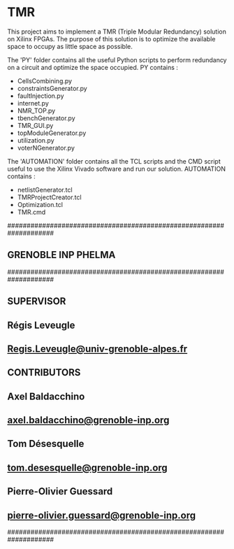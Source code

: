 # TMR
This project aims to implement a TMR (Triple Modular Redundancy) solution on Xilinx FPGAs.
The purpose of this solution is to optimize the available space to occupy as little space as possible.

The 'PY' folder contains all the useful Python scripts to perform redundancy on a circuit and optimize the space occupied.
PY contains : 
  - CellsCombining.py
  - constraintsGenerator.py
  - faultInjection.py
  - internet.py
  - NMR_TOP.py
  - tbenchGenerator.py
  - TMR_GUI.py
  - topModuleGenerator.py
  - utilization.py
  - voterNGenerator.py
  
The 'AUTOMATION' folder contains all the TCL scripts and the CMD script useful to use the Xilinx Vivado software and run our solution.
AUTOMATION contains : 
  - netlistGenerator.tcl
  - TMRProjectCreator.tcl
  - Optimization.tcl
  - TMR.cmd
  
####################################################################
##                        GRENOBLE INP PHELMA                     ##
####################################################################
##                           SUPERVISOR                           ##
##                         Régis Leveugle                         ##
##              Regis.Leveugle@univ-grenoble-alpes.fr             ##
##                                                                ##
##                          CONTRIBUTORS                          ##
##                        Axel Baldacchino                        ##
##                 axel.baldacchino@grenoble-inp.org              ##
##                                                                ##
##                         Tom Désesquelle                        ##
##                  tom.desesquelle@grenoble-inp.org              ##
##                                                                ##
##                       Pierre-Olivier Guessard                  ##
##            pierre-olivier.guessard@grenoble-inp.org            ##
####################################################################
